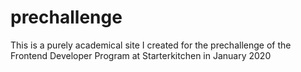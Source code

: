 # prechallenge
This is a purely academical site I created for the prechallenge of the Frontend Developer Program at Starterkitchen in January 2020
